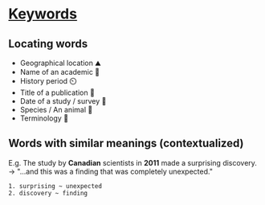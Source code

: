 # [Keywords](https://drive.google.com/file/d/1LokVtxI0IQLM5y-nRoYc9YB0Eyy9t_b1/view?usp=sharing)
## Locating words
- Geographical location ⛰️
- Name of an academic 🧪
- History period ⏲️
- Title of a publication 📰
- Date of a study / survey 📅
- Species / An animal 🐶
- Terminology 📘
## Words with similar meanings (contextualized)
E.g. The study by **Canadian** scientists in **2011** made a surprising discovery. -> "...and this was a finding that was completely unexpected."
```
1. surprising ~ unexpected
2. discovery ~ finding
```

